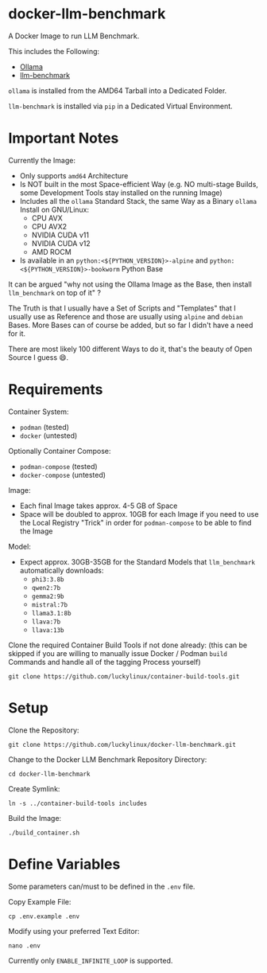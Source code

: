 # docker-llm-benchmark
A Docker Image to run LLM Benchmark.

This includes the Following:
- [Ollama](https://github.com/ollama/ollama)
- [llm-benchmark](https://github.com/aidatatools/ollama-benchmark)

`ollama` is installed from the AMD64 Tarball into a Dedicated Folder.

`llm-benchmark` is installed via `pip` in a Dedicated Virtual Environment.

# Important Notes
Currently the Image:
- Only supports `amd64` Architecture
- Is NOT built in the most Space-efficient Way (e.g. NO multi-stage Builds, some Development Tools stay installed on the running Image)
- Includes all the `ollama` Standard Stack, the same Way as a Binary `ollama` Install on GNU/Linux:
  - CPU AVX
  - CPU AVX2
  - NVIDIA CUDA v11
  - NVIDIA CUDA v12
  - AMD ROCM
- Is available in an `python:<${PYTHON_VERSION}>-alpine` and `python:<${PYTHON_VERSION}>-bookworm` Python Base

It can be argued "why not using the Ollama Image as the Base, then install `llm_benchmark` on top of it" ?

The Truth is that I usually have a Set of Scripts and "Templates" that I usually use as Reference and those are usually using `alpine` and `debian` Bases. More Bases can of course be added, but so far I didn't have a need for it.

There are most likely 100 different Ways to do it, that's the beauty of Open Source I guess :smile:.

# Requirements
Container System:
- `podman` (tested)
- `docker` (untested)

Optionally Container Compose:
- `podman-compose` (tested)
- `docker-compose` (untested)

Image:
- Each final Image takes approx. 4-5 GB of Space
- Space will be doubled to approx. 10GB for each Image if you need to use the Local Registry "Trick" in order for `podman-compose` to be able to find the Image

Model:
- Expect approx. 30GB-35GB for the Standard Models that `llm_benchmark` automatically downloads:
  - `phi3:3.8b`
  - `qwen2:7b`
  - `gemma2:9b`
  - `mistral:7b`
  - `llama3.1:8b`
  - `llava:7b`
  - `llava:13b`

Clone the required Container Build Tools if not done already:
(this can be skipped if you are willing to manually issue Docker / Podman `build` Commands and handle all of the tagging Process yourself)
```
git clone https://github.com/luckylinux/container-build-tools.git
```

# Setup
Clone the Repository:
```
git clone https://github.com/luckylinux/docker-llm-benchmark.git
```

Change to the Docker LLM Benchmark Repository Directory:
```
cd docker-llm-benchmark
```

Create Symlink:
```
ln -s ../container-build-tools includes
```

Build the Image:
```
./build_container.sh
```

# Define Variables
Some parameters can/must to be defined in the `.env` file.

Copy Example File:
```
cp .env.example .env
```

Modify using your preferred Text Editor:
```
nano .env
```

Currently only `ENABLE_INFINITE_LOOP` is supported.
